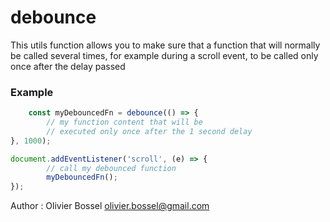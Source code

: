 # debounce

This utils function allows you to make sure that a function that will normally be called
several times, for example during a scroll event, to be called only once after
the delay passed


### Example
```js
	const myDebouncedFn = debounce(() => {
		// my function content that will be
		// executed only once after the 1 second delay
}, 1000);

document.addEventListener('scroll', (e) => {
		// call my debounced function
		myDebouncedFn();
});
```
Author : Olivier Bossel [olivier.bossel@gmail.com](mailto:olivier.bossel@gmail.com)